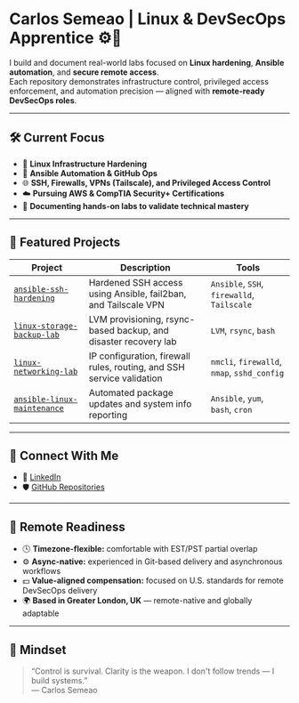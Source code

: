 # Carlos Semeao | Linux & DevSecOps Apprentice ⚙️🔐

I build and document real-world labs focused on **Linux hardening**, **Ansible automation**, and **secure remote access**.  
Each repository demonstrates infrastructure control, privileged access enforcement, and automation precision — aligned with **remote-ready DevSecOps roles**.

---

## 🛠️ Current Focus

- 🧱 **Linux Infrastructure Hardening**
- 🤖 **Ansible Automation & GitHub Ops**
- 🌐 **SSH, Firewalls, VPNs (Tailscale), and Privileged Access Control**
- ☁️ **Pursuing AWS & CompTIA Security+ Certifications**
- 🧠 **Documenting hands-on labs to validate technical mastery**

---

## 🔧 Featured Projects

| Project | Description | Tools |
|--------|-------------|-------|
| [`ansible-ssh-hardening`](https://github.com/carlos-tech-ops/ansible-ssh-hardening) | Hardened SSH access using Ansible, fail2ban, and Tailscale VPN | `Ansible`, `SSH`, `firewalld`, `Tailscale` |
| [`linux-storage-backup-lab`](https://github.com/carlos-tech-ops/linux-storage-backup-lab) | LVM provisioning, rsync-based backup, and disaster recovery lab | `LVM`, `rsync`, `bash` |
| [`linux-networking-lab`](https://github.com/carlos-tech-ops/linux-networking-lab) | IP configuration, firewall rules, routing, and SSH service validation | `nmcli`, `firewalld`, `nmap`, `sshd_config` |
| [`ansible-linux-maintenance`](https://github.com/carlos-tech-ops/ansible-linux-maintenance) | Automated package updates and system info reporting | `Ansible`, `yum`, `bash`, `cron` |

---

## 🔗 Connect With Me

- 💼 [LinkedIn](https://www.linkedin.com/in/carlos-semeao-04938a357/)
- 🛡️ [GitHub Repositories](https://github.com/carlos-tech-ops?tab=repositories)

---

## 🔧 Remote Readiness

- 🕓 **Timezone-flexible:** comfortable with EST/PST partial overlap  
- ⚙️ **Async-native:** experienced in Git-based delivery and asynchronous workflows  
- 💵 **Value-aligned compensation:** focused on U.S. standards for remote DevSecOps delivery  
- 🌍 **Based in Greater London, UK** — remote-native and globally adaptable

---

## 🧠 Mindset

> “Control is survival. Clarity is the weapon. I don't follow trends — I build systems.”  
> — Carlos Semeao
